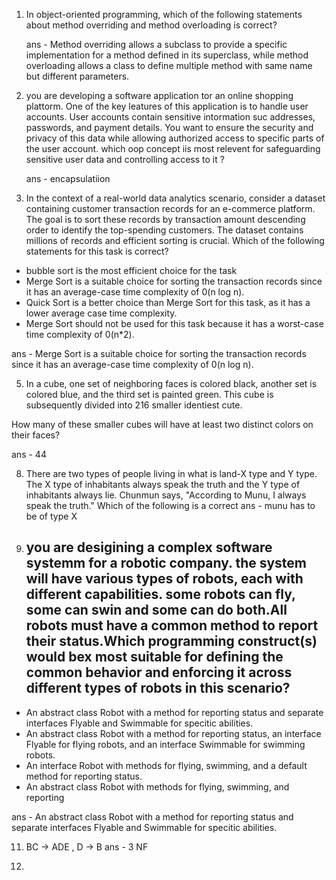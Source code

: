 
1. In object-oriented programming, which of the following statements about method overriding and method overloading is correct?
   
   ans - Method overriding allows a subclass to provide a specific implementation for a method defined in its superclass, while method overloading allows a class to define multiple method with same name but different parameters.
  
2. you are developing a software application tor an online shopping plattorm. One of the key leatures of this application is to handle user accounts. User accounts contain sensitive intormation suc addresses, passwords, and payment details. You want to ensure the security and privacy of this data while allowing authorized access to specific parts of the user account. which oop concept iis most relevent for safeguarding sensitive user data and controlling access to it ?

	ans - encapsulatiion

3. In the context of a real-world data analytics scenario, consider a dataset containing customer transaction records for an e-commerce platform. The goal is to sort these records by transaction amount descending order to identify the top-spending customers. The dataset contains millions of records and efficient sorting is crucial. Which of the following statements for this task is correct?

- bubble sort is the most efficient choice for the task
- Merge Sort is a suitable choice for sorting the transaction records since it has an average-case time complexity of 0(n log n).
- Quick Sort is a better choice than Merge Sort for this task, as it has a lower average case time complexity.
- Merge Sort should not be used for this task because it has a worst-case time complexity of 0(n*2).

ans - Merge Sort is a suitable choice for sorting the transaction records since it has an average-case time complexity of 0(n log n).

5. In a cube, one set of neighboring faces is colored black, another set is colored blue, and the third set is painted green. This cube is subsequently divided into 216 smaller identiest cute.

How many of these smaller cubes will have at least two distinct colors on their faces?

ans - 44



8. There are two types of people living in what is land-X type and Y type. The X type of inhabitants always speak the truth and the Y type of inhabitants always lie.
Chunmun says, "According to Munu, I always speak the truth." Which of the following is a correct
ans - munu has to be of type X


10. ## you are desigining a complex software systemm for a robotic company. the system will have various types of robots, each with different capabilities. some robots can fly, some can swin and some can do both.All robots must have a common method to report their status.Which programming construct(s) would bex most suitable for defining the common behavior and enforcing it across different types of robots in this scenario? 
- An abstract class Robot with a method for reporting status and separate interfaces Flyable and Swimmable for specitic abilities. 
- An abstract class Robot with a method for reporting status, an interface Flyable for flying robots, and an interface Swimmable for swimming robots.
- An interface Robot with methods for flying, swimming, and a default method for reporting status.
- An abstract class Robot with methods for flying, swimming, and reporting

ans -  An abstract class Robot with a method for reporting status and separate interfaces Flyable and Swimmable for specitic abilities. 

11. BC -> ADE , D -> B
ans - 3 NF

12. 